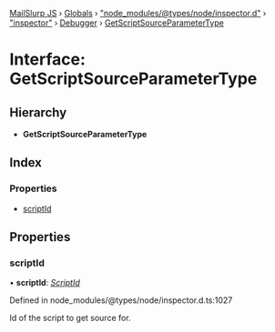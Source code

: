 [MailSlurp JS](../README.md) › [Globals](../globals.md) › ["node_modules/@types/node/inspector.d"](../modules/_node_modules__types_node_inspector_d_.md) › ["inspector"](../modules/_node_modules__types_node_inspector_d_._inspector_.md) › [Debugger](../modules/_node_modules__types_node_inspector_d_._inspector_.debugger.md) › [GetScriptSourceParameterType](_node_modules__types_node_inspector_d_._inspector_.debugger.getscriptsourceparametertype.md)

# Interface: GetScriptSourceParameterType

## Hierarchy

* **GetScriptSourceParameterType**

## Index

### Properties

* [scriptId](_node_modules__types_node_inspector_d_._inspector_.debugger.getscriptsourceparametertype.md#scriptid)

## Properties

###  scriptId

• **scriptId**: *[ScriptId](../modules/_node_modules__types_node_inspector_d_._inspector_.runtime.md#scriptid)*

Defined in node_modules/@types/node/inspector.d.ts:1027

Id of the script to get source for.
